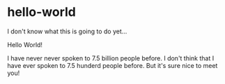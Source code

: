 # hello-world
I don't know what this is going to do yet...

Hello World!

I have never never spoken to 7.5 billion people before.
I don't think that I have ever spoken to 7.5 hunderd people before.
But it's sure nice to meet you!
